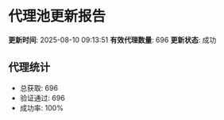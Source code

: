 # 代理池更新报告

**更新时间**: 2025-08-10 09:13:51
**有效代理数量**: 696
**更新状态**:  成功

## 代理统计
- 总获取: 696
- 验证通过: 696
- 成功率: 100%
